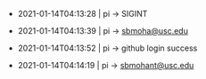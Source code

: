 

- 2021-01-14T04:13:28 | pi -> SIGINT

- 2021-01-14T04:13:39 | pi -> sbmoha@usc.edu
- 2021-01-14T04:13:52 | pi -> github login success

- 2021-01-14T04:14:19 | pi -> sbmohant@usc.edu